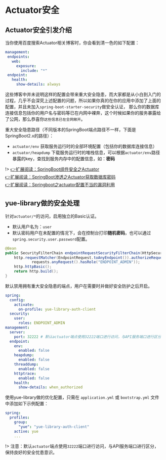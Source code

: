 # Actuator安全
## Actuator安全引发介绍
当你使用百度搜索Actuator相关博客时，你会看到清一色的如下配置：
```yml
management:
 endpoints:
   web:
     exposure:
       include: "*"
 endpoint:
   health:
     show-details: always
```
这些博客中并未说明这样的配置会带来重大安全隐患，而大家都是从小白到入门的过程，几乎不会深究上述配置的问题，所以如果你真的在你的应用中添加了上面的配置，并且未加入`spring-boot-starter-security`做安全认证，
那么你的数据库连接信息包括你的用户名与密码等已在内网中裸奔，这个时候如果你的服务暴露给了公网，那么恭喜你`这些信息已在全网敞开`。

重大安全隐患路径（不同版本的SpringBoot端点路径不一样，下面是SpringBoot2.x的路径）：
- `actuator/env`       获取服务运行时的全部环境配置（包括你的数据库连接信息）
- `actuator/heapdump`  下载服务运行时的堆栈信息，可以根据`actuator/env`路径暴露的key，查找到服务内存中的配置信息，如：**密码**

!> [👉扩展阅读：SpringBoot组件安全之Actuator](https://www.istt.org.cn/NewsDetail/2422429.html)<br>
[👉扩展阅读：SpringBoot渗透之Actuator获取数据库密码](https://github.com/xx-zhang/SpringBootVul#%E4%B8%80%E4%BF%A1%E6%81%AF%E6%B3%84%E9%9C%B2)<br>
[👉扩展阅读：Springboot之actuator配置不当的漏洞利用](https://www.freebuf.com/news/193509.html)

## yue-library做的安全处理
针对`actuator/*`的访问，启用独立的Basic认证。
- 默认用户名为：`user`
- 默认密码用户在未配置的情况下，会在控制台打印**随机密码**，也可以通过`spring.security.user.password`配置。
```java
@Bean
public SecurityFilterChain endpointRequestSecurityFilterChain(HttpSecurity http) throws Exception {
	http.requestMatcher(EndpointRequest.toAnyEndpoint()).authorizeRequests((requests) ->
			requests.anyRequest().hasRole("ENDPOINT_ADMIN"));
	http.httpBasic();
	return http.build();
}
```

默认禁用拥有重大安全隐患的端点，用户在需要时并做好安全防护之后开启。
```yml
spring:
  config:
    activate:
      on-profile: yue-library-auth-client
  security:
    user:
      roles: ENDPOINT_ADMIN
management:
  server:
    port: 32222 # 默认actuator端点使用32222端口进行访问，与API服务端口进行区分，保持良好的安全忧患意识。
  endpoint:
    env:
      enabled: false
    heapdump:
      enabled: false
    threaddump:
      enabled: false
    httptrace:
      enabled: false
    health:
      show-details: when_authorized
```

使用yue-library做的优化配置，只需在 `application.yml` 或 `bootstrap.yml` 文件中添加如下示例配置：
```yml
spring:
  profiles:
    group:
      "yue": "yue-library-auth-client"
    active: yue
    ...
```

!> 注意：默认`actuator`端点使用`32222`端口进行访问，与API服务端口进行区分，保持良好的安全忧患意识。